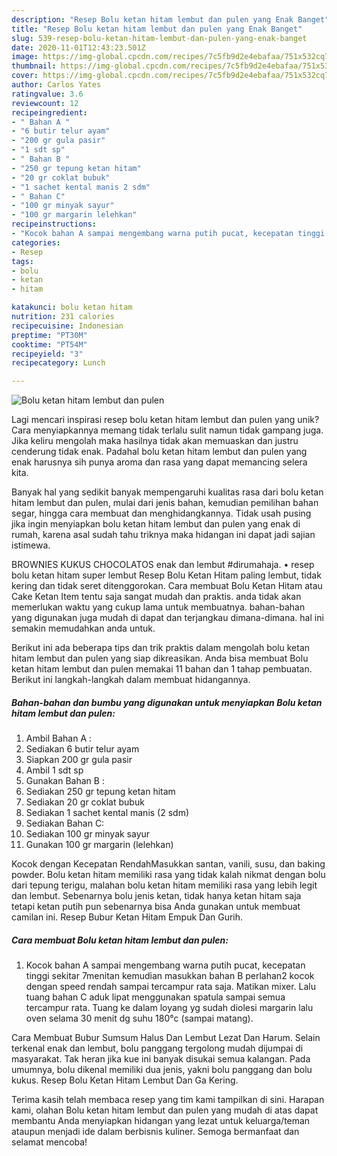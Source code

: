 ```yaml
---
description: "Resep Bolu ketan hitam lembut dan pulen yang Enak Banget"
title: "Resep Bolu ketan hitam lembut dan pulen yang Enak Banget"
slug: 539-resep-bolu-ketan-hitam-lembut-dan-pulen-yang-enak-banget
date: 2020-11-01T12:43:23.501Z
image: https://img-global.cpcdn.com/recipes/7c5fb9d2e4ebafaa/751x532cq70/bolu-ketan-hitam-lembut-dan-pulen-foto-resep-utama.jpg
thumbnail: https://img-global.cpcdn.com/recipes/7c5fb9d2e4ebafaa/751x532cq70/bolu-ketan-hitam-lembut-dan-pulen-foto-resep-utama.jpg
cover: https://img-global.cpcdn.com/recipes/7c5fb9d2e4ebafaa/751x532cq70/bolu-ketan-hitam-lembut-dan-pulen-foto-resep-utama.jpg
author: Carlos Yates
ratingvalue: 3.6
reviewcount: 12
recipeingredient:
- " Bahan A "
- "6 butir telur ayam"
- "200 gr gula pasir"
- "1 sdt sp"
- " Bahan B "
- "250 gr tepung ketan hitam"
- "20 gr coklat bubuk"
- "1 sachet kental manis 2 sdm"
- " Bahan C"
- "100 gr minyak sayur"
- "100 gr margarin lelehkan"
recipeinstructions:
- "Kocok bahan A sampai mengembang warna putih pucat, kecepatan tinggi sekitar 7menitan kemudian masukkan bahan B perlahan2 kocok dengan speed rendah sampai tercampur rata saja. Matikan mixer. Lalu tuang bahan C aduk lipat menggunakan spatula sampai semua tercampur rata. Tuang ke dalam loyang yg sudah diolesi margarin lalu oven selama 30 menit dg suhu 180°c (sampai matang)."
categories:
- Resep
tags:
- bolu
- ketan
- hitam

katakunci: bolu ketan hitam 
nutrition: 231 calories
recipecuisine: Indonesian
preptime: "PT30M"
cooktime: "PT54M"
recipeyield: "3"
recipecategory: Lunch

---
```



![Bolu ketan hitam lembut dan pulen](https://img-global.cpcdn.com/recipes/7c5fb9d2e4ebafaa/751x532cq70/bolu-ketan-hitam-lembut-dan-pulen-foto-resep-utama.jpg)

Lagi mencari inspirasi resep bolu ketan hitam lembut dan pulen yang unik? Cara menyiapkannya memang tidak terlalu sulit namun tidak gampang juga. Jika keliru mengolah maka hasilnya tidak akan memuaskan dan justru cenderung tidak enak. Padahal bolu ketan hitam lembut dan pulen yang enak harusnya sih punya aroma dan rasa yang dapat memancing selera kita.

Banyak hal yang sedikit banyak mempengaruhi kualitas rasa dari bolu ketan hitam lembut dan pulen, mulai dari jenis bahan, kemudian pemilihan bahan segar, hingga cara membuat dan menghidangkannya. Tidak usah pusing jika ingin menyiapkan bolu ketan hitam lembut dan pulen yang enak di rumah, karena asal sudah tahu triknya maka hidangan ini dapat jadi sajian istimewa.

BROWNIES KUKUS CHOCOLATOS enak dan lembut #dirumahaja. • resep bolu ketan hitam super lembut Resep Bolu Ketan Hitam paling lembut, tidak kering dan tidak seret ditenggorokan. Cara membuat Bolu Ketan Hitam atau Cake Ketan Item tentu saja sangat mudah dan praktis. anda tidak akan memerlukan waktu yang cukup lama untuk membuatnya. bahan-bahan yang digunakan juga mudah di dapat dan terjangkau dimana-dimana. hal ini semakin memudahkan anda untuk.


Berikut ini ada beberapa tips dan trik praktis dalam mengolah bolu ketan hitam lembut dan pulen yang siap dikreasikan. Anda bisa membuat Bolu ketan hitam lembut dan pulen memakai 11 bahan dan 1 tahap pembuatan. Berikut ini langkah-langkah dalam membuat hidangannya.

<!--inarticleads1-->

##### Bahan-bahan dan bumbu yang digunakan untuk menyiapkan Bolu ketan hitam lembut dan pulen:

1. Ambil  Bahan A :
1. Sediakan 6 butir telur ayam
1. Siapkan 200 gr gula pasir
1. Ambil 1 sdt sp
1. Gunakan  Bahan B :
1. Sediakan 250 gr tepung ketan hitam
1. Sediakan 20 gr coklat bubuk
1. Sediakan 1 sachet kental manis (2 sdm)
1. Sediakan  Bahan C:
1. Sediakan 100 gr minyak sayur
1. Gunakan 100 gr margarin (lelehkan)


Kocok dengan Kecepatan RendahMasukkan santan, vanili, susu, dan baking powder. Bolu ketan hitam memiliki rasa yang tidak kalah nikmat dengan bolu dari tepung terigu, malahan bolu ketan hitam memiliki rasa yang lebih legit dan lembut. Sebenarnya bolu jenis ketan, tidak hanya ketan hitam saja tetapi ketan putih pun sebenarnya bisa Anda gunakan untuk membuat camilan ini. Resep Bubur Ketan Hitam Empuk Dan Gurih. 

<!--inarticleads2-->

##### Cara membuat Bolu ketan hitam lembut dan pulen:

1. Kocok bahan A sampai mengembang warna putih pucat, kecepatan tinggi sekitar 7menitan kemudian masukkan bahan B perlahan2 kocok dengan speed rendah sampai tercampur rata saja. Matikan mixer. Lalu tuang bahan C aduk lipat menggunakan spatula sampai semua tercampur rata. Tuang ke dalam loyang yg sudah diolesi margarin lalu oven selama 30 menit dg suhu 180°c (sampai matang).


Cara Membuat Bubur Sumsum Halus Dan Lembut Lezat Dan Harum. Selain terkenal enak dan lembut, bolu panggang tergolong mudah dijumpai di masyarakat. Tak heran jika kue ini banyak disukai semua kalangan. Pada umumnya, bolu dikenal memiliki dua jenis, yakni bolu panggang dan bolu kukus. Resep Bolu Ketan Hitam Lembut Dan Ga Kering. 

Terima kasih telah membaca resep yang tim kami tampilkan di sini. Harapan kami, olahan Bolu ketan hitam lembut dan pulen yang mudah di atas dapat membantu Anda menyiapkan hidangan yang lezat untuk keluarga/teman ataupun menjadi ide dalam berbisnis kuliner. Semoga bermanfaat dan selamat mencoba!
